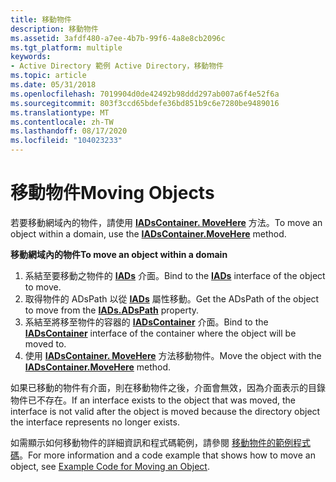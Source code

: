 ```yaml
---
title: 移動物件
description: 移動物件
ms.assetid: 3afdf480-a7ee-4b7b-99f6-4a8e8cb2096c
ms.tgt_platform: multiple
keywords:
- Active Directory 範例 Active Directory，移動物件
ms.topic: article
ms.date: 05/31/2018
ms.openlocfilehash: 7019904d0de42492b98ddd297ab007a6f4e52f6a
ms.sourcegitcommit: 803f3ccd65bdefe36bd851b9c6e7280be9489016
ms.translationtype: MT
ms.contentlocale: zh-TW
ms.lasthandoff: 08/17/2020
ms.locfileid: "104023233"
---
```

# <a name="moving-objects"></a><span data-ttu-id="f59d0-104">移動物件</span><span class="sxs-lookup"><span data-stu-id="f59d0-104">Moving Objects</span></span>

<span data-ttu-id="f59d0-105">若要移動網域內的物件，請使用 [**IADsContainer. MoveHere**](/windows/desktop/api/iads/nf-iads-iadscontainer-movehere) 方法。</span><span class="sxs-lookup"><span data-stu-id="f59d0-105">To move an object within a domain, use the [**IADsContainer.MoveHere**](/windows/desktop/api/iads/nf-iads-iadscontainer-movehere) method.</span></span>

<span data-ttu-id="f59d0-106">**移動網域內的物件**</span><span class="sxs-lookup"><span data-stu-id="f59d0-106">**To move an object within a domain**</span></span>

1.  <span data-ttu-id="f59d0-107">系結至要移動之物件的 [**IADs**](/windows/desktop/api/iads/nn-iads-iads) 介面。</span><span class="sxs-lookup"><span data-stu-id="f59d0-107">Bind to the [**IADs**](/windows/desktop/api/iads/nn-iads-iads) interface of the object to move.</span></span>
2.  <span data-ttu-id="f59d0-108">取得物件的 ADsPath 以從 [**IADs**](/windows/desktop/ADSI/iads-property-methods) 屬性移動。</span><span class="sxs-lookup"><span data-stu-id="f59d0-108">Get the ADsPath of the object to move from the [**IADs.ADsPath**](/windows/desktop/ADSI/iads-property-methods) property.</span></span>
3.  <span data-ttu-id="f59d0-109">系結至將移至物件的容器的 [**IADsContainer**](/windows/desktop/api/iads/nn-iads-iadscontainer) 介面。</span><span class="sxs-lookup"><span data-stu-id="f59d0-109">Bind to the [**IADsContainer**](/windows/desktop/api/iads/nn-iads-iadscontainer) interface of the container where the object will be moved to.</span></span>
4.  <span data-ttu-id="f59d0-110">使用 [**IADsContainer. MoveHere**](/windows/desktop/api/iads/nf-iads-iadscontainer-movehere) 方法移動物件。</span><span class="sxs-lookup"><span data-stu-id="f59d0-110">Move the object with the [**IADsContainer.MoveHere**](/windows/desktop/api/iads/nf-iads-iadscontainer-movehere) method.</span></span>

<span data-ttu-id="f59d0-111">如果已移動的物件有介面，則在移動物件之後，介面會無效，因為介面表示的目錄物件已不存在。</span><span class="sxs-lookup"><span data-stu-id="f59d0-111">If an interface exists to the object that was moved, the interface is not valid after the object is moved because the directory object the interface represents no longer exists.</span></span>

<span data-ttu-id="f59d0-112">如需顯示如何移動物件的詳細資訊和程式碼範例，請參閱 [移動物件的範例程式碼](example-code-for-moving-an-object.md)。</span><span class="sxs-lookup"><span data-stu-id="f59d0-112">For more information and a code example that shows how to move an object, see [Example Code for Moving an Object](example-code-for-moving-an-object.md).</span></span>

 

 